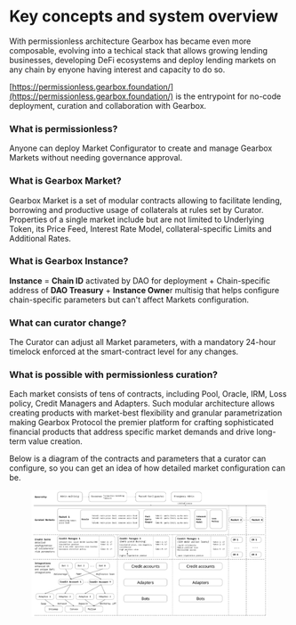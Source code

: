 # Key concepts and system overview

With permissionless architecture Gearbox has became even more composable, evolving into a techical stack that allows growing lending businesses, developing DeFi ecosystems and deploy lending markets on any chain by enyone having interest and capacity to do so.

[https://permissionless.gearbox.foundation/](https://permissionless.gearbox.foundation/) is the entrypoint for no-code deployment, curation and collaboration with Gearbox.

### What is permissionless?

Anyone can deploy Market Configurator to create and manage Gearbox Markets without needing governance approval.&#x20;

### What is Gearbox Market?

Gearbox Market is a set of modular contracts allowing to facilitate lending, borrowing and productive usage of collaterals at rules set by Curator.\
Properties of a single market include but are not limited to Underlying Token, its Price Feed, Interest Rate Model, collateral-specific Limits and Additional Rates.

### What is Gearbox Instance?

**Instance** = **Chain ID** activated by DAO for deployment + Chain-specific address of **DAO Treasury** + **Instance Owne**r multisig that helps configure chain-specific parameters but can't affect Markets configuration.

### What can curator change?

The Curator can adjust all Market parameters, with a mandatory 24-hour timelock enforced at the smart-contract level for any changes.

### What is possible with permissionless curation?

Each market consists of tens of contracts, including Pool, Oracle, IRM, Loss policy, Credit Managers and Adapters. Such modular architecture allows creating products with market-best flexibility and granular parametrization making Gearbox Protocol the premier platform for crafting sophisticated financial products that address specific market demands and drive long-term value creation.

Below is a diagram of the contracts and parameters that a curator can configure, so you can get an idea of how detailed market configuration can be.

<figure><img src=".gitbook/assets/system.jpg" alt=""><figcaption></figcaption></figure>
